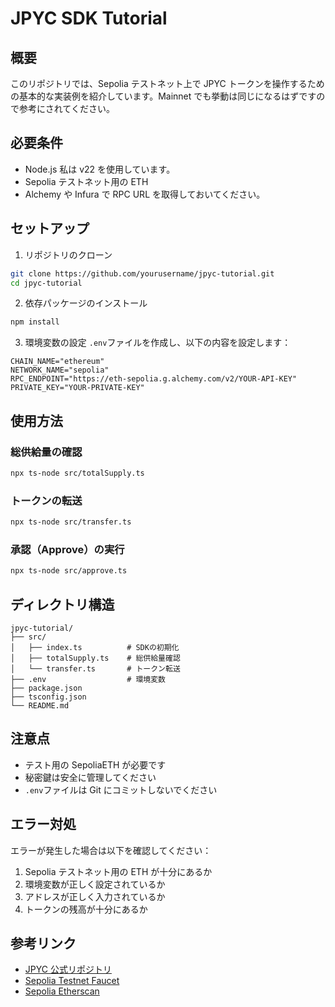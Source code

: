 # JPYC SDK Tutorial

## 概要

このリポジトリでは、Sepolia テストネット上で JPYC トークンを操作するための基本的な実装例を紹介しています。Mainnet でも挙動は同じになるはずですので参考にされてください。

## 必要条件

- Node.js 私は v22 を使用しています。
- Sepolia テストネット用の ETH
- Alchemy や Infura で RPC URL を取得しておいてください。

## セットアップ

1. リポジトリのクローン

```bash
git clone https://github.com/yourusername/jpyc-tutorial.git
cd jpyc-tutorial
```

2. 依存パッケージのインストール

```bash
npm install
```

3. 環境変数の設定
   `.env`ファイルを作成し、以下の内容を設定します：

```env
CHAIN_NAME="ethereum"
NETWORK_NAME="sepolia"
RPC_ENDPOINT="https://eth-sepolia.g.alchemy.com/v2/YOUR-API-KEY"
PRIVATE_KEY="YOUR-PRIVATE-KEY"
```

## 使用方法

### 総供給量の確認

```bash
npx ts-node src/totalSupply.ts
```

### トークンの転送

```bash
npx ts-node src/transfer.ts
```

### 承認（Approve）の実行

```bash
npx ts-node src/approve.ts
```

## ディレクトリ構造

```
jpyc-tutorial/
├── src/
│   ├── index.ts          # SDKの初期化
│   ├── totalSupply.ts    # 総供給量確認
│   └── transfer.ts       # トークン転送
├── .env                  # 環境変数
├── package.json
├── tsconfig.json
└── README.md
```

## 注意点

- テスト用の SepoliaETH が必要です
- 秘密鍵は安全に管理してください
- `.env`ファイルは Git にコミットしないでください

## エラー対処

エラーが発生した場合は以下を確認してください：

1. Sepolia テストネット用の ETH が十分にあるか
2. 環境変数が正しく設定されているか
3. アドレスが正しく入力されているか
4. トークンの残高が十分にあるか

## 参考リンク

- [JPYC 公式リポジトリ](https://sepoliafaucet.com)
- [Sepolia Testnet Faucet](https://sepoliafaucet.com)
- [Sepolia Etherscan](https://sepolia.etherscan.io)
